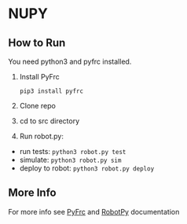 # NUPY

## How to Run
You need python3 and pyfrc installed.


1. Install PyFrc

    ```pip3 install pyfrc```
    
2. Clone repo

3. cd to src directory

4. Run robot.py:
  * run tests: ```python3 robot.py test```
  * simulate: ```python3 robot.py sim```
  * deploy to robot: ```python3 robot.py deploy```
  
## More Info
  
  For more info see [PyFrc](http://pyfrc.readthedocs.org/en/latest/) and [RobotPy](http://robotpy.readthedocs.org/en/latest/) documentation
